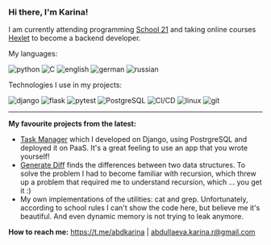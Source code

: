 ### Hi there, I'm Karina!

I am currently attending programming [School 21](https://21-school.ru/) and taking online courses [Hexlet](https://ru.hexlet.io/) to become a backend developer.

My languages:

![python](https://img.shields.io/badge/python--junior-label?style=flat-square&logo=python&logoColor=%23FFFFFF&labelColor=%233776AB&color=%233776AB)
![C](https://img.shields.io/badge/c--beginner-label?style=flat-square&logo=c&logoColor=%23FFFFFF&labelColor=%23A8B9CC&color=%23A8B9CC)
![english](https://img.shields.io/badge/english--B2-label?style=flat-square&labelColor=%2325A162&color=%2325A162)
![german](https://img.shields.io/badge/german--B2-label?style=flat-square&labelColor=%2325A162&color=%2325A162)
![russian](https://img.shields.io/badge/russian--native-label?style=flat-square&labelColor=%2325A162&color=%2325A162)

Technologies I use in my projects:

![django](https://img.shields.io/badge/django-label?style=flat-square&logo=django&logoColor=%23FFFFFF&labelColor=%23092E20&color=%23092E20)
![flask](https://img.shields.io/badge/flask-label?style=flat-square&logo=flask&logoColor=%23FFFFFF&labelColor=%23000000&color=%23000000)
![pytest](https://img.shields.io/badge/pytest-label?style=flat-square&logo=pytest&logoColor=%23FFFFFF&labelColor=%230A9EDC&color=%230A9EDC)
![PostgreSQL](https://img.shields.io/badge/postgresql-label?style=flat-square&logo=postgreSQL&logoColor=%23FFFFFF&labelColor=%234169E1&color=%234169E1)
![CI/CD](https://img.shields.io/badge/CI%2FCD-label?style=flat-square&logo=GitHub%20Actions&logoColor=%23FFFFFF&labelColor=%232088FF&color=%232088FF)
![linux](https://img.shields.io/badge/linux-label?style=flat-square&logo=Linux&logoColor=%23FFFFFF&labelColor=%23F46D01&color=%23F46D01)
![git](https://img.shields.io/badge/git-label?style=flat-square&logo=git&logoColor=%23FFFFFF&labelColor=%23F05032&color=%23F05032)

<hr>

**My favourite projects from the latest:**

- [Task Manager](https://github.com/KarinaAbd/python-project-52) which I developed on Django, using PostrgreSQL and deployed it on PaaS. It's a great feeling to use an app that you wrote yourself!
- [Generate Diff](https://github.com/KarinaAbd/python-project-50) finds the differences between two data structures. To solve the problem I had to become familiar with recursion, which threw up a problem that required me to understand recursion, which ... you get it :)
- My own implementations of the utilities: cat and grep. Unfortunately, according to school rules I can't show the code here, but believe me it's beautiful. And even dynamic memory is not trying to leak anymore. 

**How to reach me:** https://t.me/abdkarina | abdullaeva.karina.r@gmail.com
